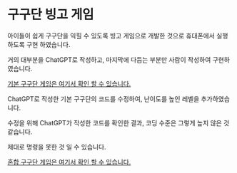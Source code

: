 # 구구단 빙고 게임

아이들이 쉽게 구구단을 익힐 수 있도록 빙고 게임으로 개발한 것으로 휴대폰에서 실행하도록 구현 하였습니다.

거의 대부분을 ChatGPT로 작성하고, 마지막에 다듬는 부분만 사람이 작성하여 구현하였습니다.

[기본 구구단 게임은 여기서 확인 할 수 있습니다.](https://gujc71.github.io/Multiplication-Table/)

ChatGPT로 작성한 기본 구구단의 코드를 수정하여, 난이도를 높인 레벨을 추가하였습니다.

수정을 위해 ChatGPT가 작성한 코드를 확인한 결과, 코딩 수준은 그렇게 높지 않은 것 같습니다.

제대로 명령을 못한 것 일 수 있습니다.

[혼합 구구단 게임은 여기서 확인 할 수 있습니다.](https://gujc71.github.io/Multiplication-Table/mixed.html)
